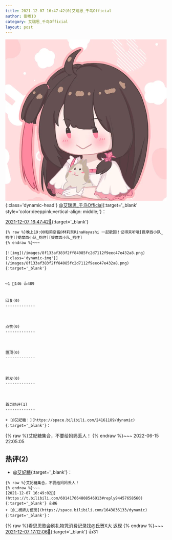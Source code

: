 ```yaml
---
title: 2021-12-07 16:47:42(0)艾瑞思_千鸟Official
author: 御坂IO
category: 艾瑞思_千鸟Official
layout: post
---
```


![img](/images/7e08840c56f251de28bdf766b647bd5fe9a5d50a.jpg){:class='dynamic-head'}
[@艾瑞思_千鸟Official](https://space.bilibili.com/1090010845/dynamic){:target='_blank' style='color:deeppink;vertical-align: middle;'}：

[2021-12-07 16:47:42🔗](https://t.bilibili.com/601417664808546913){:target='_blank'}

~~~
{% raw %}晚上19:00和莉奈酱@林莉奈RinaHayashi 一起歌回！记得来听哦[提摩西小队_抱住][提摩西小队_抱住][提摩西小队_抱住]
{% endraw %}~~~

[![img](/images/8f133af383f2ff84085fc2d7112f9eec47e432a8.png){:class='dynamic-img'}](/images/8f133af383f2ff84085fc2d7112f9eec47e432a8.png){:target='_blank'}


↪️1 💬146 👍489


回复(0)
-------------



点赞(0)
-------------



置顶(0)
-------------



转发(0)
-------------



首页热评(1)
-------------

+ [@艾妃糖：](https://space.bilibili.com/24161189/dynamic){:target='_blank'}：
~~~
{% raw %}艾妃糖集合，不要给妈妈丢人！
{% endraw %}~~~
2022-06-15 22:05:05


热评(2)
-------------

+ [@艾妃糖](https://space.bilibili.com/24161189/dynamic){:target='_blank'}：
~~~
{% raw %}艾妃糖集合，不要给妈妈丢人！
{% endraw %}~~~
[2021-12-07 16:49:02🔗](https://t.bilibili.com/601417664808546913#reply94457658560){:target='_blank'} 👍86
+ [@二桶牌方便面](https://space.bilibili.com/1643836133/dynamic){:target='_blank'}：
~~~
{% raw %}看思思歌会刷礼物凭消费记录找@氏贺X大 返现
{% endraw %}~~~
[2021-12-07 17:12:06🔗](https://t.bilibili.com/601417664808546913#reply94459422000){:target='_blank'} 👍31


